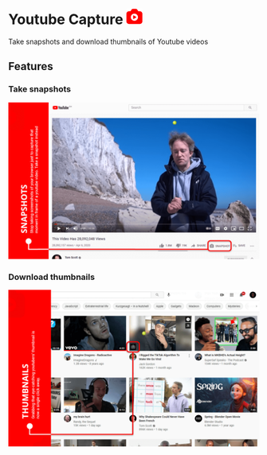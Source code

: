 # Youtube Capture&nbsp;![](./assets/logo/32.png)
Take snapshots and download thumbnails of Youtube videos

## Features

### Take snapshots
![](./assets/artworks/screenshots/1.png)

### Download thumbnails
![](./assets/artworks/screenshots/2.png)
